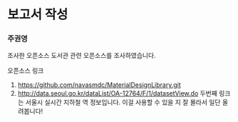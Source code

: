# 보고서 작성



### 주권영

조사한 오픈소스
도서관 관련 오픈소스를 조사하였습니다.

오픈소스 링크
1. https://github.com/navasmdc/MaterialDesignLibrary.git
2. http://data.seoul.go.kr/dataList/OA-12764/F/1/datasetView.do 
두번째 링크는 서울시 실시간 지하철 역 정보입니다. 이걸 사용할 수 있을 지 잘 몰라서 일단 올려봅니다!
